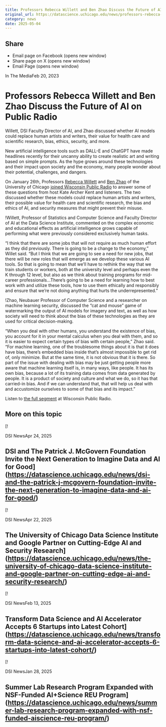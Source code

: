 ```yaml
---
title: Professors Rebecca Willett and Ben Zhao Discuss the Future of AI on Public Radio – DSI
original_url: https://datascience.uchicago.edu/news/professors-rebecca-willett-and-ben-zhao-discuss-the-future-of-ai-on-public-radio
category: news
date: 2025-05-04
---
```


## Share

* Email page on Facebook (opens new window)
* Share page on X (opens new window)
* Email Page (opens new window)

<!-- Table-like structure detected -->

In The MediaFeb 20, 2023

# Professors Rebecca Willett and Ben Zhao Discuss the Future of AI on Public Radio

Willett, DSI Faculty Director of AI, and Zhao discussed whether AI models could replace human artists and writers, their value for health care and scientific research, bias, ethics, security, and more.

New artificial intelligence tools such as DALL-E and ChatGPT have made headlines recently for their uncanny ability to create realistic art and writing based on simple prompts. As the hype grows around these technologies and their impact upon society and the economy, many people wonder about their potential, challenges, and dangers.

On January 26th, Professors [Rebecca Willett](/people/rebecca-willett/) and [Ben Zhao](/people/ben-y-zhao/) of the University of Chicago [joined Wisconsin Public Radio](https://www.wpr.org/shows/artificial-intelligence-rise) to answer some of these questions from host Kate Archer Kent and listeners. The two discussed whether these models could replace human artists and writers, their possible value for health care and scientific research, the bias and ethics of AI, and security measures that might prevent their misuse.

!Willett, Professor of Statistics and Computer Science and Faculty Director of AI at the Data Science Institute, commented on the complex economic and educational effects as artificial intelligence grows capable of performing what were previously considered exclusively human tasks.

“I think that there are some jobs that will not require as much human effort as they did previously. There is going to be a change to the economy,” Willet said. “But I think that we are going to see a need for new jobs, that there will be new roles that will emerge as we develop these various AI tools. So that is going to mean that we’ll have to rethink the way that we train students or workers, both at the university level and perhaps even the K through 12 level, but also as we think about training programs for mid-career professionals…There’s going to be a need for learning how to best work with and utilize these tools, how to use them ethically and responsibly and ensure that we’re not doing anything that hurts the underrepresented.”

!Zhao, Neubauer Professor of Computer Science and a researcher on machine learning security, discussed the “cat and mouse” game of watermarking the output of AI models for imagery and text, as well as how society will need to think about the bias of these technologies as they are used for critical decision-making.

“When you deal with other humans, you understand the existence of bias, you account for it in your mental calculus when you deal with them, and so it is easier to expect certain types of bias with certain people,” Zhao said. “For machine learning, one of the troublesome things about it is that it does have bias, there’s embedded bias inside that’s almost impossible to get rid of, only minimize. But at the same time, it is not obvious that it is there. So part of the issue with dealing with bias may be just getting people more aware that machine learning itself is, in many ways, like people. It has its own bias, because a lot of its training data comes from data generated by people. It is a product of society and culture and what we do, so it has that carried-in bias. And if we can understand that, that will help us deal with and accustomize ourselves to some of that bias and its impact.”

Listen to [the full segment](https://www.wpr.org/shows/artificial-intelligence-rise) at Wisconsin Public Radio.

## More on this topic

[!

DSI NewsApr 24, 2025

## DSI and The Patrick J. McGovern Foundation Invite the Next Generation to Imagine Data and AI for Good](https://datascience.uchicago.edu/news/dsi-and-the-patrick-j-mcgovern-foundation-invite-the-next-generation-to-imagine-data-and-ai-for-good/)
[!

DSI NewsApr 22, 2025

## The University of Chicago Data Science Institute and Google Partner on Cutting-Edge AI and Security Research](https://datascience.uchicago.edu/news/the-university-of-chicago-data-science-institute-and-google-partner-on-cutting-edge-ai-and-security-research/)
[!

DSI NewsFeb 13, 2025

## Transform Data Science and AI Accelerator Accepts 6 Startups into Latest Cohort](https://datascience.uchicago.edu/news/transform-data-science-and-ai-accelerator-accepts-6-startups-into-latest-cohort/)
[!

DSI NewsJan 28, 2025

## Summer Lab Research Program Expanded with NSF-Funded AI+Science REU Program](https://datascience.uchicago.edu/news/summer-lab-research-program-expanded-with-nsf-funded-aiscience-reu-program/)